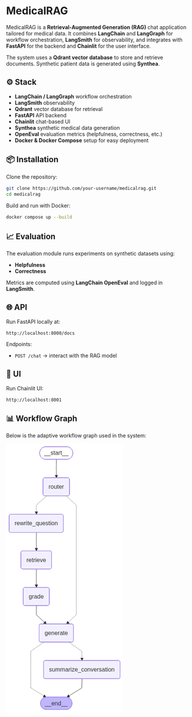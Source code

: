 # MedicalRAG

MedicalRAG is a **Retrieval-Augmented Generation (RAG)** chat application tailored for medical data.
It combines **LangChain** and **LangGraph** for workflow orchestration, **LangSmith** for observability,
and integrates with **FastAPI** for the backend and **Chainlit** for the user interface.

The system uses a **Qdrant vector database** to store and retrieve documents.
Synthetic patient data is generated using **Synthea**.

## ⚙️ Stack

-   **LangChain / LangGraph** workflow orchestration
-   **LangSmith** observability
-   **Qdrant** vector database for retrieval
-   **FastAPI** API backend
-   **Chainlit** chat-based UI
-   **Synthea** synthetic medical data generation
-   **OpenEval** evaluation metrics (helpfulness, correctness, etc.)
-   **Docker & Docker Compose** setup for easy deployment

## 📦 Installation

Clone the repository:

```bash
git clone https://github.com/your-username/medicalrag.git
cd medicalrag
```

Build and run with Docker:

```bash
docker compose up --build
```

## 📈 Evaluation

The evaluation module runs experiments on synthetic datasets using:

-   **Helpfulness**
-   **Correctness**

Metrics are computed using **LangChain OpenEval** and logged in **LangSmith**.

## 🌐 API

Run FastAPI locally at:

```
http://localhost:8000/docs
```

Endpoints:

-   `POST /chat` → interact with the RAG model

## 💬 UI

Run Chainlit UI:

```
http://localhost:8001
```

## 📊 Workflow Graph

Below is the adaptive workflow graph used in the system:

![RAG Graph](/static/graph.png)
